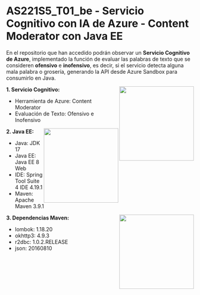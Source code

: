 # AS221S5_T01_be - Servicio Cognitivo con IA de Azure - Content Moderator con Java EE
En el repositorio que han accedido podrán observar un **Servicio Cognitivo de Azure**, implementado la función de evaluar las palabras de texto que se consideren **ofensivo** e **inofensivo**, es decir, si el servicio detecta alguna mala palabra o grosería, generando la API desde Azure Sandbox para consumirlo en Java.

**1. Servicio Cognitivo:**
<img src ="https://www.tec-innova.mx/wp-content/uploads/2021/05/Microsoft-Azure-Para-Empresas.jpg" align="right" style="width: 200px"/>
- Herramienta de Azure: Content Moderator
- Evaluación de Texto: Ofensivo e Inofensivo

**2. Java EE:**
<img src ="https://i0.wp.com/windtux.com/wp-content/uploads/2017/08/javaee-logo.png?ssl=1" align="right" style="width: 200px"/>
- Java: JDK 17
- Java EE: Java EE 8 Web
- IDE: Spring Tool Suite 4 IDE 4.19.1
- Maven: Apache Maven 3.9.1

**3. Dependencias Maven:**
<img src ="https://upload.wikimedia.org/wikipedia/commons/thumb/5/52/Apache_Maven_logo.svg/1280px-Apache_Maven_logo.svg.png" align="right" style="width: 200px"/>
* lombok: 1.18.20
* okhttp3: 4.9.3
* r2dbc: 1.0.2.RELEASE
* json: 20160810
